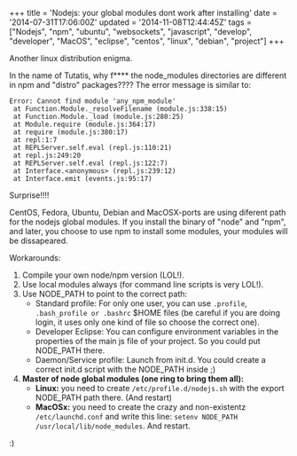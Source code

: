 +++
title = 'Nodejs: your global modules dont work after installing'
date = '2014-07-31T17:06:00Z'
updated = '2014-11-08T12:44:45Z'
tags = ["Nodejs", "npm", "ubuntu", "websockets", "javascript", "develop", "developer", "MacOS", "eclipse", "centos", "linux", "debian", "project"]
+++

Another linux distribution enigma.

In the name of Tutatis, why f**** the node_modules directories are different in npm and "distro" packages???? The error message is similar to:

```
Error: Cannot find module 'any_npm_module'
 at Function.Module._resolveFilename (module.js:338:15)
 at Function.Module._load (module.js:280:25)
 at Module.require (module.js:364:17)
 at require (module.js:380:17)
 at repl:1:7
 at REPLServer.self.eval (repl.js:110:21)
 at repl.js:249:20
 at REPLServer.self.eval (repl.js:122:7)
 at Interface.<anonymous> (repl.js:239:12)
 at Interface.emit (events.js:95:17)
```

Surprise!!!!

CentOS, Fedora, Ubuntu, Debian and MacOSX-ports are using diferent path for the nodejs global modules. If you install the binary of "node" and "npm", and later, you choose to use npm to install some modules, your modules will be dissapeared.

Workarounds:

1. Compile your own node/npm version (LOL!).
2. Use local modules always (for command line scripts is very LOL!).
3. Use NODE_PATH to point to the correct path:
   - Standard profile: For only one user, you can use `.profile`, `.bash_profile or .bashrc` $HOME files (be careful if you are doing login, it uses only one kind of file so choose the correct one).
   - Developer Eclipse: You can configure environment variables in the properties of the main js file of your project. So you could put NODE_PATH there.
   - Daemon/Service profile: Launch from init.d. You could create a correct init.d script with the NODE_PATH inside ;)
4. **Master of node global modules (one ring to bring them all):**
   - **Linux:** you need to create `/etc/profile.d/nodejs.sh` with the export NODE_PATH path there. (And restart)
   - **MacOSx:** you need to create the crazy and non-existentz `/etc/launchd.conf` and write this line: `setenv NODE_PATH /usr/local/lib/node_modules`. And restart.

:)

